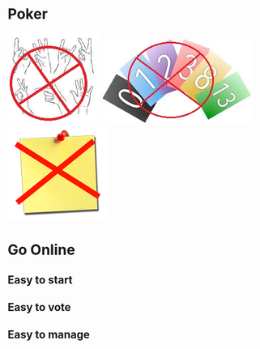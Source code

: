 # Poker
![alt tag](https://github.com/go4manu/Poker/blob/master/public/img/finger.jpg)
![alt tag](https://github.com/go4manu/Poker/blob/master/public/img/planning.jpg)
![alt tag](https://github.com/go4manu/Poker/blob/master/public/img/sticknote.png)
# Go Online
## Easy to start
## Easy to vote
## Easy to manage
